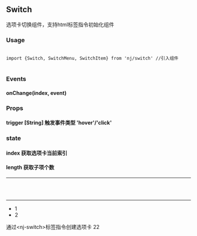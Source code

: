 ## Switch

选项卡切换组件，支持html标签指令初始化组件

### Usage
<pre><code class="language-javascript">
import {Switch, SwitchMenu, SwitchItem} from 'nj/switch' //引入组件
</code>
</pre>

### Events

#### onChange(index, event) <span></span>


### Props

#### trigger <span>[String] 触发事件类型 'hover'/'click'</span>


### state

#### index <span>获取选项卡当前索引</span>
#### length <span>获取子项个数</span>

------

<div id="demo-switch-wrap" class="mb15"></div>

<pre><code class="language-javascript"><script type="text/code">
render(
    <Switch trigger="hover"> 
        <ul className="nj-switch-menus clearfix">
            <li><SwitchMenu>1</SwitchMenu></li>
            <li><SwitchMenu>2</SwitchMenu></li>
        </ul>
        <SwitchItem>11a</SwitchItem>
        <SwitchItem>22a</SwitchItem>
    </Switch>
, demoWrap)
</script></code>
</pre>

------

<div class="mb15">
<nj-switch handle="myswitch">
    <ul class="nj-switch-menus clearfix">
        <li><nj-switch-menu>1</nj-switch-menu></li>
        <li><nj-switch-menu>2</nj-switch-menu></li>
    </ul>
    <nj-switch-item>通过&lt;nj-switch&gt;标签指令创建选项卡</nj-switch-item>
    <nj-switch-item>22</nj-switch-item>
</nj-switch>
</div>

<pre><code class="language-html"><script type="text/code">
<nj-switch trigger="click">
    <ul class="nj-switch-menus clearfix">
        <li><nj-switch-menu>1</nj-switch-menu></li>
        <li><nj-switch-menu>2</nj-switch-menu></li>
    </ul>
    <nj-switch-item>11</nj-switch-item>
    <nj-switch-item>22</nj-switch-item>
</nj-switch>
</script></code>
</pre>


